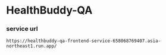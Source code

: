# HealthBuddy-QA


### service url
```
https://healthbuddy-qa-frontend-service-658068769407.asia-northeast1.run.app/
```